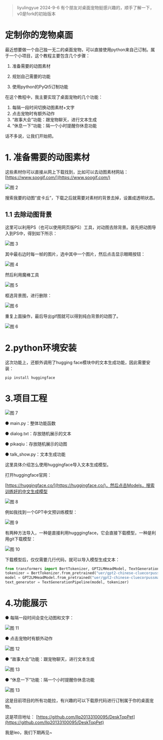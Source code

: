 > liyulingyue 2024-9-6
> 有个朋友对桌面宠物挺感兴趣的，顺手了解一下，v0是fork的初始版本

# 定制你的宠物桌面

最近想要做一个自己独一无二的桌面宠物，可以直接使用python来自己订制。属于一个小项目，这个教程主要包含几个步骤：

1. 准备需要的动图素材

2. 规划自己需要的功能

3. 使用python的PyQt5订制功能

在这个教程中，我主要实现了桌面宠物的几个功能：

1. 每隔一段时间切换动图素材+文字
2. 点击宠物时有额外动作
3. “故事大会”功能：跟宠物聊天，进行文本生成
4. “休息一下”功能：隔一个小时提醒你休息功能

话不多说，让我们开始把。

# 1. 准备需要的动图素材
这些素材你可以直接从网上下载找到，比如可以去动图素材网站：
[https://www.soogif.com/](https://www.soogif.com/)

![图 2](images/da746f9a59ddeae9a6f13a492403746fbf24e5e1df17e91860f6e5d9512d1d2f.png)  

搜索我要的动图“皮卡丘”，下载之后就需要对素材的背景去掉，设置成透明状态。

## 1.1 去除动图背景
这里可以利用PS（也可以使用网页版PS）工具，对动图去除背景。首先把动图导入到PS中，得到如下所示：

![图 3](images/c2868a9a61dc660b2a4d577de40781b7dd7fdbb435ff92364cc1dc9033d45cf3.png)  


其中最右边时每一帧的图片，选中其中一个图片，然后点击显示眼睛按钮：

![图 4](images/ad1c943b125e8db5699bec753f0d342e3caad5ce504465f15a800bf1b7f7562d.png)  

然后利用魔棒工具

![图 5](images/26d1787641302459850eeccb11a346fb1865bb2436a2cc47096019c28513217e.png)  

框选背景图，进行删除：

![图 6](images/134cfb9fc60e2687cdfa24df27b7251034b6256e8322ec10a301fb30c2775938.png)  


重复上面操作，最后导出gif图就可以得到纯白背景的动图了。

![图 6](click/20220614223056.gif)  

# 2.python环境安装
这次功能上，还额外调用了hugging face模块中的文本生成功能，因此需要安装：
```
pip install huggingface
```

# 3.项目工程

![图 7](images/ecc5c4f9dd15358040a47cab9727dac34e15da6588b6d4101d4c67a395e6bee5.png)  

● main.py：整体功能函数

● dialog.txt：存放随机展示的文本

● pikaqiu：存放随机展示的动图

● talk_show.py：文本生成功能

这里具体介绍怎么使用huggingface导入文本生成模型。

打开huggingface官网：

[https://huggingface.co/](https://huggingface.co/)，然后点击Models，搜索训练好的中文生成模型

![图 8](images/9ea7c27611bb56e87ca69a35b17f76f029cc5a67aa12fe8016843c9cb7b3a7e3.png)  


例如我找到一个GPT中文预训练模型：

![图 9](images/5a1f646bd634e25aba4f946fab194cb044f365db06cc99b7b9dcb700209f155c.png)  


有两种方法导入，一种是直接利用hugggingface，它会直接下载模型，一种是利用git下载模型：

![图 10](images/b1cd449bb890cd27c444d99f84a3f8507df796606c0f04bc3af6df07062bae7c.png)  


下载模型后，仅仅需要几行代码，就可以导入模型生成文本：
```python
from transformers import BertTokenizer, GPT2LMHeadModel, TextGenerationPipeline 
tokenizer = BertTokenizer.from_pretrained("uer/gpt2-chinese-cluecorpussmall")
model = GPT2LMHeadModel.from_pretrained("uer/gpt2-chinese-cluecorpussmall")
text_generator = TextGenerationPipeline(model, tokenizer)
```

# 4.功能展示

● 每隔一段时间会变化动图和文字：

![图 11](./images/随机展示.gif)  


● 点击宠物时有额外动作

![图 12](./images/点击.gif)  

● “故事大会”功能：跟宠物聊天，进行文本生成

![图 13](./images/故事大会.gif)  

● “休息一下”功能：隔一个小时提醒你休息功能

![图 13](./images/休息.gif)  

这是目前项目的所有功能拉，有兴趣的可以下载原代码进行订制属于你的桌面宠物。

这是项目地址：
[https://github.com/llq20133100095/DeskTopPet](https://github.com/llq20133100095/DeskTopPet)

我是leo，我们下期再见~



